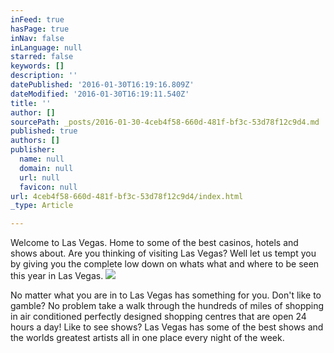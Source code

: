 ```yaml
---
inFeed: true
hasPage: true
inNav: false
inLanguage: null
starred: false
keywords: []
description: ''
datePublished: '2016-01-30T16:19:16.809Z'
dateModified: '2016-01-30T16:19:11.540Z'
title: ''
author: []
sourcePath: _posts/2016-01-30-4ceb4f58-660d-481f-bf3c-53d78f12c9d4.md
published: true
authors: []
publisher:
  name: null
  domain: null
  url: null
  favicon: null
url: 4ceb4f58-660d-481f-bf3c-53d78f12c9d4/index.html
_type: Article

---
```

Welcome to Las Vegas. Home to some of the best casinos, hotels and shows about. Are you thinking of visiting Las Vegas? Well let us tempt you by giving you the complete low down on whats what and where to be seen this year in Las Vegas.
![](https://the-grid-user-content.s3-us-west-2.amazonaws.com/13ed492d-14cc-4521-a358-0d06565c74b7.jpg)

No matter what you are in to Las Vegas has something for you. Don't like to gamble? No problem take a walk through the hundreds of miles of shopping in air conditioned perfectly designed shopping centres that are open 24 hours a day! Like to see shows? Las Vegas has some of the best shows and the worlds greatest artists all in one place every night of the week.
